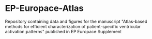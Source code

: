 # EP-Europace-Atlas
Repository containing data and figures for the manuscript "Atlas-based methods for efficient characterization of patient-specific ventricular activation patterns" published in EP Europace Supplement
